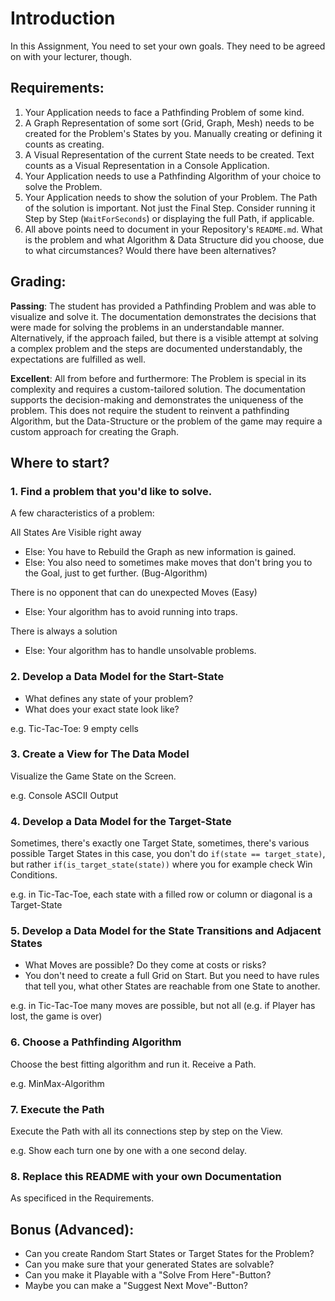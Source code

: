 # Introduction

In this Assignment, You need to set your own goals. They need to be agreed on with your lecturer, though.

## Requirements:

1. Your Application needs to face a Pathfinding Problem of some kind.
2. A Graph Representation of some sort (Grid, Graph, Mesh) needs to be created for the Problem's States by you. Manually creating or defining it counts as creating.
3. A Visual Representation of the current State needs to be created. Text counts as a Visual Representation in a Console Application.
4. Your Application needs to use a Pathfinding Algorithm of your choice to solve the Problem.
5. Your Application needs to show the solution of your Problem. The Path of the solution is important. Not just the Final Step. Consider running it Step by Step (`WaitForSeconds`) or displaying the full Path, if applicable.
6. All above points need to document in your Repository's `README.md`. What is the problem and what Algorithm & Data Structure did you choose, due to what circumstances? Would there have been alternatives?

## Grading:

**Passing**: The student has provided a Pathfinding Problem and was able to visualize and solve it. The documentation demonstrates the decisions that were made for solving the problems in an understandable manner. Alternatively, if the approach failed, but there is a visible attempt at solving a complex problem and the steps are documented understandably, the expectations are fulfilled as well.

**Excellent**: All from before and furthermore: The Problem is special in its complexity and requires a custom-tailored solution. The documentation supports the decision-making and demonstrates the uniqueness of the problem. This does not require the student to reinvent a pathfinding Algorithm, but the Data-Structure or the problem of the game may require a custom approach for creating the Graph.

## Where to start?

### 1. Find a problem that you'd like to solve.

A few characteristics of a problem:

All States Are Visible right away
- Else: You have to Rebuild the Graph as new information is gained.
- Else: You also need to sometimes make moves that don't bring you to the Goal, just to get further. (Bug-Algorithm)

There is no opponent that can do unexpected Moves (Easy)
- Else: Your algorithm has to avoid running into traps.

There is always a solution
- Else: Your algorithm has to handle unsolvable problems.

### 2. Develop a Data Model for the Start-State

- What defines any state of your problem?
- What does your exact state look like?

e.g. Tic-Tac-Toe: 9 empty cells

### 3. Create a View for The Data Model

Visualize the Game State on the Screen.

e.g. Console ASCII Output

### 4. Develop a Data Model for the Target-State

Sometimes, there's exactly one Target State, sometimes, there's various possible Target States in this case, you don't do `if(state == target_state)`, but rather `if(is_target_state(state))` where you for example check Win Conditions.

e.g. in Tic-Tac-Toe, each state with a filled row or column or diagonal is a Target-State

### 5. Develop a Data Model for the State Transitions and Adjacent States

- What Moves are possible? Do they come at costs or risks?
- You don't need to create a full Grid on Start. But you need to have rules that tell you, what other States are reachable from one State to another.

e.g. in Tic-Tac-Toe many moves are possible, but not all (e.g. if Player has lost, the game is over)

### 6. Choose a Pathfinding Algorithm

Choose the best fitting algorithm and run it. Receive a Path.

e.g. MinMax-Algorithm

### 7. Execute the Path

Execute the Path with all its connections step by step on the View.

e.g. Show each turn one by one with a one second delay.

### 8. Replace this README with your own Documentation

As specificed in the Requirements.

## Bonus (Advanced):

- Can you create Random Start States or Target States for the Problem?
- Can you make sure that your generated States are solvable?
- Can you make it Playable with a "Solve From Here"-Button?
- Maybe you can make a "Suggest Next Move"-Button?
